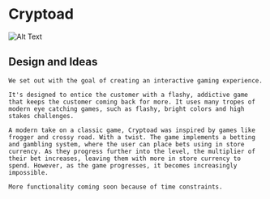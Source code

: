 # Cryptoad
![Alt Text](./Assets/toad.gif)

## Design and Ideas
    We set out with the goal of creating an interactive gaming experience.
    
    It's designed to entice the customer with a flashy, addictive game that keeps the customer coming back for more. It uses many tropes of modern eye catching games, such as flashy, bright colors and high stakes challenges.

    A modern take on a classic game, Cryptoad was inspired by games like frogger and crossy road. With a twist. The game implements a betting and gambling system, where the user can place bets using in store currency. As they progress further into the level, the multiplier of their bet increases, leaving them with more in store currency to spend. However, as the game progresses, it becomes increasingly impossible. 
    
    More functionality coming soon because of time constraints.
